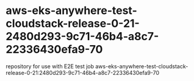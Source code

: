 # aws-eks-anywhere-test-cloudstack-release-0-21-2480d293-9c71-46b4-a8c7-22336430efa9-70
repository for use with E2E test job aws-eks-anywhere-test-cloudstack-release-0-21:2480d293-9c71-46b4-a8c7-22336430efa9-70
